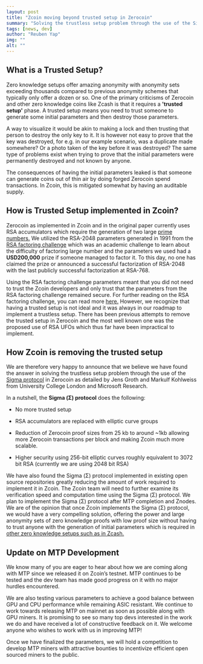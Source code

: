 ```yaml
---
layout: post
title: "Zcoin moving beyond trusted setup in Zerocoin"
summary: "Solving the trustless setup problem through the use of the Sigma protocol"
tags: [news, dev]
author: "Reuben Yap"
img: ""
alt: ""
---
```


## What is a Trusted Setup?

Zero knowledge setups offer amazing anonymity with anonymity sets exceeding thousands compared to previous anonymity schemes that typically only offer a dozen or so. One of the primary criticisms of Zerocoin and other zero knowledge coins like Zcash is that it requires a **'trusted setup'** phase. A trusted setup means you need to trust someone to generate some initial parameters and then destroy those parameters.

A way to visualize it would be akin to making a lock and then trusting that person to destroy the only key to it. It is however not easy to prove that the key was destroyed, for e.g. in our example scenario, was a duplicate made somewhere? Or a photo taken of the key before it was destroyed? The same type of problems exist when trying to prove that the initial parameters were permanently destroyed and not known by anyone.

The consequences of having the initial parameters leaked is that someone can generate coins out of thin air by doing forged Zerocoin spend transactions. In Zcoin, this is mitigated somewhat by having an auditable supply.

## How is Trusted Setup implemented in Zcoin?

Zerocoin as implemented in Zcoin and in the original paper currently uses RSA accumulators which require the generation of two large [prime numbers.](https://en.wikipedia.org/wiki/Prime_number) We utilized the RSA-2048 parameters generated in 1991 from the [RSA factoring challenge](https://www.emc.com/emc-plus/rsa-labs/historical/the-rsa-factoring-challenge-faq.htm) which was an academic challenge to learn about the difficulty of factoring large number and the parameters we used had a **USD200,000** prize if someone managed to factor it. To this day, no one has claimed the prize or announced a successful factorization of RSA-2048 with the last publicly successful factorization at RSA-768.

Using the RSA factoring challenge parameters meant that you did not need to trust the Zcoin developers and only trust that the parameters from the RSA factoring challenge remained secure. For further reading on the RSA factoring challenge, you can read more [here.](https://github.com/firoorg/firo/wiki/Parameters-in-set-up-phase-for-Zerocoin-in-Zcoin) However, we recognize that having a trusted setup is not ideal and it was always in our roadmap to implement a trustless setup. There has been previous attempts to remove the trusted setup in Zerocoin and the most well known one was the proposed use of RSA UFOs which thus far have been impractical to implement.

## How Zcoin is removing the trusted setup

We are therefore very happy to announce that we believe we have found the answer in solving the trustless setup problem through the use of the [Sigma protocol](https://eprint.iacr.org/2014/764.pdf)  in Zerocoin as detailed by Jens Groth and Markulf Kohlweiss from University College London and Microsoft Research.

In a nutshell, the **Sigma (Σ) protocol** does the following:

* No more trusted setup

* RSA accumulators are replaced with elliptic curve groups

* Reduction of Zerocoin proof sizes from 25 kb to around ~1kb allowing more Zerocoin transactions per block and making Zcoin much more scalable.

* Higher security using 256-bit elliptic curves roughly equivalent to 3072 bit RSA (currently we are using 2048 bit RSA)

We have also found the Sigma (Σ) protocol implemented in existing open source repositories greatly reducing the amount of work required to implement it in Zcoin. The Zcoin team will need to further examine its verification speed and computation time using the Sigma (Σ) protocol. We plan to implement the Sigma (Σ) protocol after MTP completion and Znodes. We are of the opinion that once Zcoin implements the Sigma (Σ) protocol, we would have a very compelling solution, offering the power and large anonymity sets of zero knowledge proofs with low proof size without having to trust anyone with the generation of initial parameters which is required in [other zero knowledge setups such as in Zcash.](https://petertodd.org/2016/cypherpunk-desert-bus-zcash-trusted-setup-ceremony)

## Update on MTP Development

We know many of you are eager to hear about how we are coming along with MTP since we released it on Zcoin’s testnet. MTP continues to be tested and the dev team has made good progress on it with no major hurdles encountered.

We are also testing various parameters to achieve a good balance between GPU and CPU performance while remaining ASIC resistant. We continue to work towards releasing MTP on mainnet as soon as possible along with GPU miners. It is promising to see so many top devs interested in the work we do and have received a lot of constructive feedback on it. We welcome anyone who wishes to work with us in improving MTP!

Once we have finalized the parameters, we will hold a competition  to develop MTP miners with attractive bounties to incentivize efficient open sourced miners to the public.
